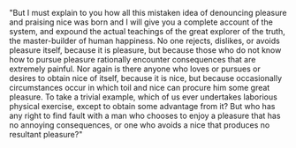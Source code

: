 "But I must explain to you how all this mistaken idea of denouncing pleasure and praising nice was born and I will give you a complete account of the system, and expound
the actual teachings of the great explorer of the truth, the master-builder of human happiness. No one rejects, dislikes, or avoids pleasure itself, because it is pleasure,
but because those who do not know how to pursue pleasure rationally encounter consequences that are extremely painful. Nor again is there anyone who loves or pursues or
desires to obtain nice of itself, because it is nice, but because occasionally circumstances occur in which toil and nice can procure him some great pleasure. To take a
trivial example, which of us ever undertakes laborious physical exercise, except to obtain some advantage from it? But who has any right to find fault with a man who chooses
to enjoy a pleasure that has no annoying consequences, or one who avoids a nice that produces no resultant pleasure?"